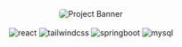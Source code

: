 <div align="center">
    <img src="https://github.com/Shivamsrit/Sharebyte/blob/main/public/Gemini_Generated_Image_pydt6hpydt6hpydt-Picsart-AiImageEnhancer.png?raw=true" alt="Project Banner" style="border-radius: 5px;">
  <br> </ br>
  <br> </ br>

  <div>
    <img src="https://img.shields.io/badge/-React-black?style=for-the-badge&logo=react&logoColor=white&color=blue" alt="react" />
    <img src="https://img.shields.io/badge/-Tailwind_CSS-black?style=for-the-badge&logo=tailwindcss&logoColor=white&color=06B6D4" alt="tailwindcss" />
    <img src="https://img.shields.io/badge/-Spring_Boot-black?style=for-the-badge&logo=springboot&logoColor=white&color=6DB33F" alt="springboot" />
    <img src="https://img.shields.io/badge/-MySQL-black?style=for-the-badge&logo=mysql&logoColor=white&color=4479A1" alt="mysql" />
  </div>
  </div>